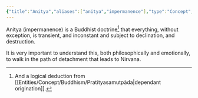 ```yaml
---
{"title":"Anitya","aliases":["anitya","impermanence"],"type":"Concept","tags":["concept","concept/buddhism","concept/theology","concept/philosophy"],"dg-publish":true,"dg-note-icon":1,"created":"2023-02-27T11:59:45+06:00","updated":"2023-02-27T12:08:16+06:00","permalink":"/entities/concept/buddhism/anitya/","dgPassFrontmatter":true,"noteIcon":1}
---
```


Anitya (impermanence) is a Buddhist doctrine[^1] that everything, without exception, is transient, and inconstant and subject to declination, and destruction.

It is very important to understand this, both philosophically and emotionally, to walk in the path of detachment that leads to Nirvana.

[^1]: And a logical deduction from [[Entities/Concept/Buddhism/Pratītyasamutpāda\|dependant origination]].